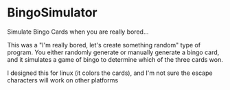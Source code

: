 # BingoSimulator
Simulate Bingo Cards when you are really bored...

This was a "I'm really bored, let's create something random" type of program. You either randomly generate or manually generate a bingo card, and it simulates a game of bingo to determine which of the three cards won.

I designed this for linux (it colors the cards), and I'm not sure the escape characters will work on other platforms
